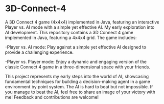 # 3D-Connect-4
A 3D Connect 4 game (4x4x4) implemented in Java, featuring an interactive Player vs. AI mode with a simple yet effective AI. My early exploration into AI development.
This repository contains a 3D Connect 4 game implemented in Java, featuring a 4x4x4 grid. The game includes:

-Player vs. AI mode: Play against a simple yet effective AI designed to provide a challenging experience.

-Player vs. Player mode: Enjoy a dynamic and engaging version of the classic Connect 4 game in a three-dimensional space with your friends.

This project represents my early steps into the world of AI, showcasing fundamental techniques for building a decision-making agent in a game environment by point system. The AI is hard to beat but not impossible. If you manage to beat the AI, feel free to share an image of your victory with me! Feedback and contributions are welcome!
